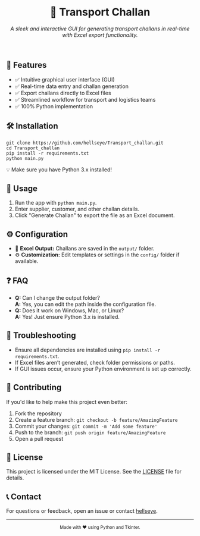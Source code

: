 <h1 align="center">🚚 <b>Transport Challan</b></h1>

<p align="center">
  <em>A sleek and interactive GUI for generating transport challans in real-time with Excel export functionality.</em>
</p>

<br>

<h2>🚀 Features</h2>
<ul>
  <li>✅ Intuitive graphical user interface (GUI)</li>
  <li>✅ Real-time data entry and challan generation</li>
  <li>✅ Export challans directly to Excel files</li>
  <li>✅ Streamlined workflow for transport and logistics teams</li>
  <li>✅ 100% Python implementation</li>
</ul>


<h2>🛠 Installation</h2>
<pre><code>git clone https://github.com/hellseye/Transport_challan.git
cd Transport_challan
pip install -r requirements.txt
python main.py
</code></pre>
<p>💡 Make sure you have Python 3.x installed!</p>

<h2>📂 Usage</h2>
<ol>
  <li>Run the app with <code>python main.py</code>.</li>
  <li>Enter supplier, customer, and other challan details.</li>
  <li>Click "Generate Challan" to export the file as an Excel document.</li>
</ol>

<h2>⚙ Configuration</h2>
<ul>
  <li>📂 <strong>Excel Output:</strong> Challans are saved in the <code>output/</code> folder.</li>
  <li>⚙ <strong>Customization:</strong> Edit templates or settings in the <code>config/</code> folder if available.</li>
</ul>

<h2>❓ FAQ</h2>
<ul>
  <li><strong>Q:</strong> Can I change the output folder?<br><strong>A:</strong> Yes, you can edit the path inside the configuration file.</li>
  <li><strong>Q:</strong> Does it work on Windows, Mac, or Linux?<br><strong>A:</strong> Yes! Just ensure Python 3.x is installed.</li>
</ul>

<h2>🐞 Troubleshooting</h2>
<ul>
  <li>Ensure all dependencies are installed using <code>pip install -r requirements.txt</code>.</li>
  <li>If Excel files aren’t generated, check folder permissions or paths.</li>
  <li>If GUI issues occur, ensure your Python environment is set up correctly.</li>
</ul>

<h2>🤝 Contributing</h2>
<p>If you'd like to help make this project even better:</p>
<ol>
  <li>Fork the repository</li>
  <li>Create a feature branch: <code>git checkout -b feature/AmazingFeature</code></li>
  <li>Commit your changes: <code>git commit -m 'Add some feature'</code></li>
  <li>Push to the branch: <code>git push origin feature/AmazingFeature</code></li>
  <li>Open a pull request</li>
</ol>

<h2>📄 License</h2>
<p>This project is licensed under the MIT License. See the <a href="LICENSE.txt">LICENSE</a> file for details.</p>

<h2>📞 Contact</h2>
<p>For questions or feedback, open an issue or contact <a href="https://github.com/hellseye">hellseye</a>.</p>

<hr>

<p align="center">
  <small>Made with ❤️ using Python and Tkinter.</small>
</p>


